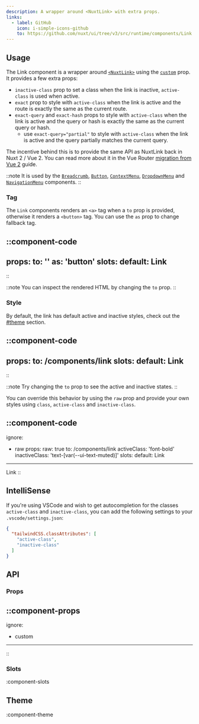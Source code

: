 ```yaml
---
description: A wrapper around <NuxtLink> with extra props.
links:
  - label: GitHub
    icon: i-simple-icons-github
    to: https://github.com/nuxt/ui/tree/v3/src/runtime/components/Link.vue
---
```


## Usage

The Link component is a wrapper around [`<NuxtLink>`](https://nuxt.com/docs/api/components/nuxt-link) using the [`custom`](https://router.vuejs.org/api/interfaces/RouterLinkProps.html#Properties-custom) prop. It provides a few extra props:

- `inactive-class` prop to set a class when the link is inactive, `active-class` is used when active.
- `exact` prop to style with `active-class` when the link is active and the route is exactly the same as the current route.
- `exact-query` and `exact-hash` props to style with `active-class` when the link is active and the query or hash is exactly the same as the current query or hash.
  - use `exact-query="partial"` to style with `active-class` when the link is active and the query partially matches the current query.

The incentive behind this is to provide the same API as NuxtLink back in Nuxt 2 / Vue 2. You can read more about it in the Vue Router [migration from Vue 2](https://router.vuejs.org/guide/migration/#removal-of-the-exact-prop-in-router-link) guide.

::note
It is used by the [`Breadcrumb`](/components/breadcrumb), [`Button`](/components/button), [`ContextMenu`](/components/context-menu), [`DropdownMenu`](/components/dropdown-menu) and [`NavigationMenu`](/components/navigation-menu) components.
::

### Tag

The `Link` components renders an `<a>` tag when a `to` prop is provided, otherwise it renders a `<button>` tag. You can use the `as` prop to change fallback tag.

::component-code
---
props:
  to: ''
  as: 'button'
slots:
  default: Link
---
::

::note
You can inspect the rendered HTML by changing the `to` prop.
::

### Style

By default, the link has default active and inactive styles, check out the [#theme](#theme) section.

::component-code
---
props:
  to: /components/link
slots:
  default: Link
---
::

::note
Try changing the `to` prop to see the active and inactive states.
::

You can override this behavior by using the `raw` prop and provide your own styles using `class`, `active-class` and `inactive-class`.

::component-code
---
ignore:
  - raw
props:
  raw: true
  to: /components/link
  activeClass: 'font-bold'
  inactiveClass: 'text-[var(--ui-text-muted)]'
slots:
  default: Link
---

Link
::

## IntelliSense

If you're using VSCode and wish to get autocompletion for the classes `active-class` and `inactive-class`, you can add the following settings to your `.vscode/settings.json`:

```json [.vscode/settings.json]
{
  "tailwindCSS.classAttributes": [
    "active-class",
    "inactive-class"
  ]
}
```

## API

### Props

::component-props
---
ignore:
  - custom
---
::

### Slots

:component-slots

## Theme

:component-theme

